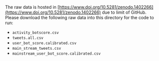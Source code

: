 The raw data is hosted in [https://www.doi.org/10.5281/zenodo.1402266](https://www.doi.org/10.5281/zenodo.1402266) due to limit of GitHub. Please download the following raw data into this directory for the code to run:

- `activity_botscore.csv`
- `tweets.all.csv`
- `user_bot_score.calibrated.csv`
- `main_stream_tweets.csv`
- `mainstream_user_bot_score.calibrated.csv`
